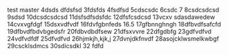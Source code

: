 test master 4dsds
dfdsfsd
3fdsfds
4fsdfsd
5cdscsdc
6csdc
7
8csdcsdcsd
9sdsd
10dcsdcsdcsd
11dsfsdfsdsfdc
12dfsfcsdcsd
13vcxv sdasdawedew
14cvxvgfdgf
15dsxvdfvdf
16fdvfgbnfeds
16.5
17gfbnnghngh
18dfbvdfsafcfd
19dfbvdfbdvbgedsfr
20fdbvdbdfsew
21dfsxvvre
22dfgdbfg
23gdfvdfvd
24vdfvdfdf
25dfvdfvd
26hjmkjh,kjk,j
27dvnjdkfnvdf
28asojcklwsmelkwbgf
29cscklsdmcs
30sdicsdkl
32 fdfd